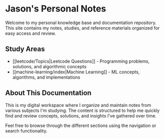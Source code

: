 # Jason's Personal Notes

Welcome to my personal knowledge base and documentation repository. This site contains my notes, studies, and reference materials organized for easy access and review.

## Study Areas

- [[leetcode/Topics|Leetcode Questions]] - Programming problems, solutions, and algorithmic concepts
- [[machine-learning/index|Machine Learning]] - ML concepts, algorithms, and implementations

## About This Documentation

This is my digital workspace where I organize and maintain notes from various subjects I'm studying. The content is structured to help me quickly find and review concepts, solutions, and insights I've gathered over time.

Feel free to browse through the different sections using the navigation or search functionality.
